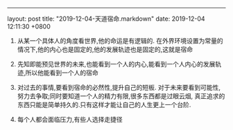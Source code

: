 ---
layout: post
title:  "2019-12-04-天道宿命.markdown"
date:   2019-12-04 12:11:30 +0800

1. 从某一个具体人的角度看世界,他的命运是有逻辑的.
在外界环境设置为常量的情况下,他的内心也是固定的,他的发展轨迹也是固定的,这就是宿命
2. 先知即能预见世界的未来,也能看到一个人的内心,能看到一个人内心的发展轨迹,所以他能看到一个人的宿命

3. 对过去的事情,要看到宿命的必然性,提升自己的短板.
对于未来要看到可能性,努力去争取;同时要知道一个人的精力有限,很多东西都是过眼云烟,
真正追求的东西只能是简单持久的.只有这样才能让自己的人生更上一个台阶.

4. 每个人都会面临压力,有些人选择走捷径
 
 
    